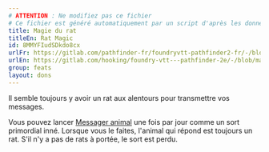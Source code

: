 ```yaml
---
# ATTENTION : Ne modifiez pas ce fichier
# Ce fichier est généré automatiquement par un script d'après les données du module Foundry VTT officiel et de sa traduction
title: Magie du rat
titleEn: Rat Magic
id: 8MMYFIudSDkdo8cx
urlFr: https://gitlab.com/pathfinder-fr/foundryvtt-pathfinder2-fr/-/blob/master/data/feats/8MMYFIudSDkdo8cx.htm
urlEn: https://gitlab.com/hooking/foundry-vtt---pathfinder-2e/-/blob/master/packs/data/feats.db/rat-magic.json
group: feats
layout: dons
---
```

Il semble toujours y avoir un rat aux alentours pour transmettre vos messages.

Vous pouvez lancer [Messager animal](../spells/messager-animal.md) une fois par jour comme un sort primordial inné. Lorsque vous le faites, l'animal qui répond est toujours un rat. S'il n'y a pas de rats à portée, le sort est perdu.


